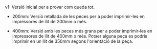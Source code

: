 v1: Versió inicial per a provar com queda tot.

* 200mm: Versió retallada de les peces per a poder imprimir-les en impressores de llit de 200mm o més.

* 400mm: Versió amb les peces més grans per a poder imprimir-les en impressores de llit de 400mm o més. Potser alguna peça es podria imprimir en un llit de 350mm segons l'orientació de la peça.
